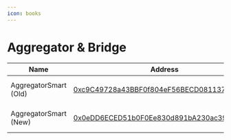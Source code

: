 ```yaml
---
icon: books
---
```


# Aggregator & Bridge

<table data-full-width="false"><thead><tr><th>Name</th><th>Address</th><th>Owner</th></tr></thead><tbody><tr><td>AggregatorSmart (Old)</td><td><a href="https://sonicscan.org/address/0xc9c49728a43bbf0f804ef56becd081137fc85849">0xc9C49728a43BBF0f804eF56BECD081137fC85849</a></td><td><a href="https://app.safe.global/settings/setup?safe=sonic:0x4780EA7fc1fc4C51732AB31D797D4e24757c2262">Multisig Core Wallet</a></td></tr><tr><td>AggregatorSmart (New)</td><td><a href="https://sonicscan.org/address/0x0eDD6ECED51b0F0Ee830d891bA230ac39Ff6F5b3">0x0eDD6ECED51b0F0Ee830d891bA230ac39Ff6F5b3</a></td><td><a href="https://app.safe.global/settings/setup?safe=sonic:0x4780EA7fc1fc4C51732AB31D797D4e24757c2262">Multisig Core Wallet</a></td></tr></tbody></table>


